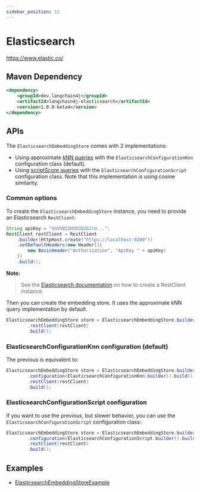 ```yaml
---
sidebar_position: 12
---
```


# Elasticsearch

https://www.elastic.co/


## Maven Dependency

```xml
<dependency>
    <groupId>dev.langchain4j</groupId>
    <artifactId>langchain4j-elasticsearch</artifactId>
    <version>1.0.0-beta4</version>
</dependency>
```


## APIs

The `ElasticsearchEmbeddingStore` comes with 2 implementations:

* Using approximate [kNN queries](https://www.elastic.co/guide/en/elasticsearch/reference/current/query-dsl-knn-query.html) 
with the `ElasticsearchConfigurationKnn` configuration class (default).
* Using [scriptScore queries](https://www.elastic.co/guide/en/elasticsearch/reference/current/query-dsl-script-score-query.html) 
with the `ElasticsearchConfigurationScript` configuration class. Note that this implementation is using cosine similarity.

### Common options

To create the `ElasticsearchEmbeddingStore` instance, you need to provide an Elasticsearch 
`RestClient`:

```java
String apiKey = "VnVhQ2ZHY0JDZGJrU...";
RestClient restClient = RestClient
    .builder(HttpHost.create("https://localhost:9200"))
    .setDefaultHeaders(new Header[]{
        new BasicHeader("Authorization", "ApiKey " + apiKey)
    })
    .build();
```

**Note:**

> See the [Elasticsearch documentation](https://www.elastic.co/guide/en/elasticsearch/client/java-api-client/current/connecting.html) on how to create a RestClient instance.

Then you can create the embedding store. It uses the approximate kNN query implementation by default.

```java
ElasticsearchEmbeddingStore store = ElasticsearchEmbeddingStore.builder()
        .restClient(restClient)
        .build();
```

### ElasticsearchConfigurationKnn configuration (default)

The previous is equivalent to:

```java
ElasticsearchEmbeddingStore store = ElasticsearchEmbeddingStore.builder()
        .configuration(ElasticsearchConfigurationKnn.builder().build())
        .restClient(restClient)
        .build();
```

### ElasticsearchConfigurationScript configuration

If you want to use the previous, but slower behavior, you can use the `ElasticsearchConfigurationScript`
configuration class:

```java
ElasticsearchEmbeddingStore store = ElasticsearchEmbeddingStore.builder()
        .configuration(ElasticsearchConfigurationScript.builder().build())
        .restClient(restClient)
        .build();
```

## Examples

- [ElasticsearchEmbeddingStoreExample](https://github.com/langchain4j/langchain4j-examples/blob/main/elasticsearch-example/src/main/java/ElasticsearchEmbeddingStoreExample.java)
